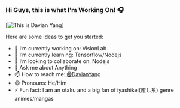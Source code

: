 ### Hi Guys, this is what I'm Working On! 🎧

[![This is Davian Yang](https://res.cloudinary.com/dcrgv598u/image/upload/v1594821553/profile/Hi_I_am_Davian_Yang_ebr8tu.png)]

Here are some ideas to get you started:

- 🔭 I’m currently working on: VisionLab
- 🌱 I’m currently learning: Tensorflow/Nodejs
- 👯 I’m looking to collaborate on: Nodejs
- 💬 Ask me about Anything
- 📫 How to reach me: [@DavianYang](https://twitter.com/DavianYang)
- 😄 Pronouns: He/Him
- ⚡ Fun fact: I am an otaku and a big fan of iyashikei(癒し系) genre animes/mangas

